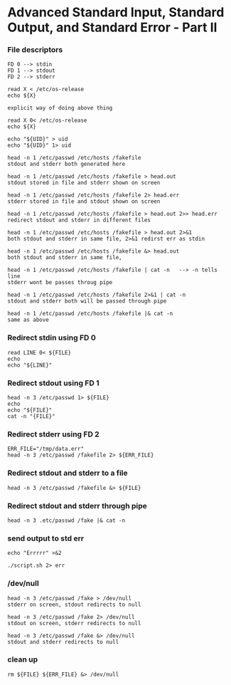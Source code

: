 # Advanced Standard Input, Standard Output, and Standard Error - Part II

  ### File descriptors
    FD 0 --> stdin
    FD 1 --> stdout
    FD 2 --> stderr

    read X < /etc/os-release
    echo ${X}

    explicit way of doing above thing

    read X 0< /etc/os-release
    echo ${X}

    echo "${UID}" > uid
    echo "${UID}" 1> uid

    head -n 1 /etc/passwd /etc/hosts /fakefile
    stdout and stderr both generated here

    head -n 1 /etc/passwd /etc/hosts /fakefile > head.out
    stdout stored in file and stderr shown on screen

    head -n 1 /etc/passwd /etc/hosts /fakefile 2> head.err
    stderr stored in file and stdout shown on screen

    head -n 1 /etc/passwd /etc/hosts /fakefile > head.out 2>> head.err
    redirect stdout and stderr in different files

    head -n 1 /etc/passwd /etc/hosts /fakefile > head.out 2>&1
    both stdout and stderr in same file, 2>&1 redirst err as stdin

    head -n 1 /etc/passwd /etc/hosts /fakefile &> head.out
    both stdout and stderr in same file,

    head -n 1 /etc/passwd /etc/hosts /fakefile | cat -n   --> -n tells line
    stderr wont be passes throug pipe

    head -n 1 /etc/passwd /etc/hosts /fakefile 2>&1 | cat -n 
    stdout and stderr both will be passed through pipe

    head -n 1 /etc/passwd /etc/hosts /fakefile |& cat -n
    same as above

  ### Redirect stdin using FD 0
    
    read LINE 0< ${FILE}
    echo
    echo "${LINE}"

  ### Redirect stdout using FD 1

    head -n 3 /etc/passwd 1> ${FILE}
    echo
    echo "${FILE}"
    cat -n "{FILE}"

  ### Redirect stderr using FD 2

    ERR_FILE="/tmp/data.err"
    head -n 3 /etc/passwd /fakefile 2> ${ERR_FILE}

  ### Redirect stdout and stderr to a file

    head -n 3 /etc/passwd /fakefile &> ${FILE}
  
  ### Redirect stdout and stderr through pipe

    head -n 3 .etc/passwd /fake |& cat -n

  ### send output to std err

    echo "Errrrr" >&2

    ./script.sh 2> err

  ### /dev/null

    head -n 3 /etc/passwd /fake > /dev/null
    stderr on screen, stdout redirects to null

    head -n 3 /etc/passwd /fake 2> /dev/null
    stdout on screen, stderr redirects to null

    head -n 3 /etc/passwd /fake &> /dev/null
    stdout and stderr redirects to null

  ### clean up

    rm ${FILE} ${ERR_FILE} &> /dev/null